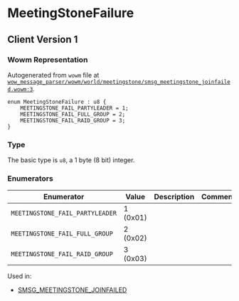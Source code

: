 # MeetingStoneFailure

## Client Version 1

### Wowm Representation

Autogenerated from `wowm` file at [`wow_message_parser/wowm/world/meetingstone/smsg_meetingstone_joinfailed.wowm:3`](https://github.com/gtker/wow_messages/tree/main/wow_message_parser/wowm/world/meetingstone/smsg_meetingstone_joinfailed.wowm#L3).

```rust,ignore
enum MeetingStoneFailure : u8 {
    MEETINGSTONE_FAIL_PARTYLEADER = 1;
    MEETINGSTONE_FAIL_FULL_GROUP = 2;
    MEETINGSTONE_FAIL_RAID_GROUP = 3;
}
```
### Type
The basic type is `u8`, a 1 byte (8 bit) integer.
### Enumerators
| Enumerator | Value  | Description | Comment |
| --------- | -------- | ----------- | ------- |
| `MEETINGSTONE_FAIL_PARTYLEADER` | 1 (0x01) |  |  |
| `MEETINGSTONE_FAIL_FULL_GROUP` | 2 (0x02) |  |  |
| `MEETINGSTONE_FAIL_RAID_GROUP` | 3 (0x03) |  |  |

Used in:
* [SMSG_MEETINGSTONE_JOINFAILED](smsg_meetingstone_joinfailed.md)

